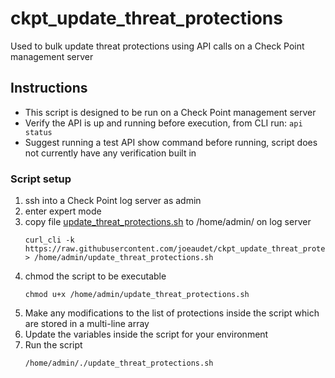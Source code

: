 # ckpt_update_threat_protections
Used to bulk update threat protections using API calls on a Check Point management server

## Instructions 
- This script is designed to be run on a Check Point management server
- Verify the API is up and running before execution, from CLI run: `api status` 
- Suggest running a test API show command before running, script does not currently have any verification built in

### Script setup
1. ssh into a Check Point log server as admin
1. enter expert mode
1. copy file [update_threat_protections.sh](https://raw.githubusercontent.com/joeaudet/ckpt_update_threat_protections/master/update_threat_protections.sh) to /home/admin/ on log server
   ```
   curl_cli -k https://raw.githubusercontent.com/joeaudet/ckpt_update_threat_protections/master/update_threat_protections.sh > /home/admin/update_threat_protections.sh
   ```
1. chmod the script to be executable
   ```
   chmod u+x /home/admin/update_threat_protections.sh
   ```
1. Make any modifications to the list of protections inside the script which are stored in a multi-line array
1. Update the variables inside the script for your environment
1. Run the script
   ```
   /home/admin/./update_threat_protections.sh
   ```
